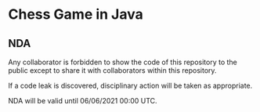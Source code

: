 # Chess Game in Java

## NDA

Any collaborator is forbidden to show the code of this repository to the public except to share it with collaborators within this repository.

If a code leak is discovered, disciplinary action will be taken as appropriate.

NDA will be valid until 06/06/2021 00:00 UTC.